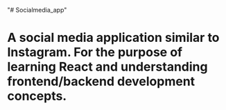"# Socialmedia_app" 
# A social media application similar to Instagram. For the purpose of learning React and understanding frontend/backend development concepts.

